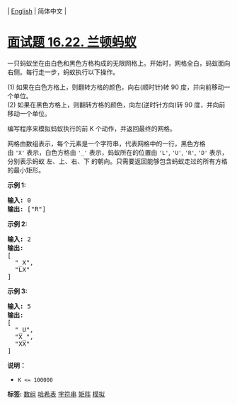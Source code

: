 | [English](README_EN.md) | 简体中文 |

# [面试题 16.22. 兰顿蚂蚁](https://leetcode.cn/problems/langtons-ant-lcci)
<p>一只蚂蚁坐在由白色和黑色方格构成的无限网格上。开始时，网格全白，蚂蚁面向右侧。每行走一步，蚂蚁执行以下操作。</p>

<p>(1) 如果在白色方格上，则翻转方格的颜色，向右(顺时针)转 90 度，并向前移动一个单位。<br>
(2) 如果在黑色方格上，则翻转方格的颜色，向左(逆时针方向)转 90 度，并向前移动一个单位。</p>

<p>编写程序来模拟蚂蚁执行的前 K 个动作，并返回最终的网格。</p>

<p>网格由数组表示，每个元素是一个字符串，代表网格中的一行，黑色方格由&nbsp;<code>&#39;X&#39;</code>&nbsp;表示，白色方格由&nbsp;<code>&#39;_&#39;</code>&nbsp;表示，蚂蚁所在的位置由&nbsp;<code>&#39;L&#39;</code>, <code>&#39;U&#39;</code>, <code>&#39;R&#39;</code>, <code>&#39;D&#39;</code>&nbsp;表示，分别表示蚂蚁&nbsp;左、上、右、下 的朝向。只需要返回能够包含蚂蚁走过的所有方格的最小矩形。</p>

<p><strong>示例 1:</strong></p>

<pre><strong>输入:</strong> 0
<strong>输出: </strong>[&quot;R&quot;]
</pre>

<p><strong>示例 2:</strong></p>

<pre><strong>输入:</strong> 2
<strong>输出:
</strong>[
&nbsp; &quot;_X&quot;,
&nbsp; &quot;LX&quot;
]
</pre>

<p><strong>示例 3:</strong></p>

<pre><strong>输入:</strong> 5
<strong>输出:
</strong>[
&nbsp; &quot;_U&quot;,
&nbsp; &quot;X_&quot;,
&nbsp; &quot;XX&quot;
]
</pre>

<p><strong>说明：</strong></p>

<ul>
	<li><code>K &lt;= 100000</code></li>
</ul>

**标签:**  [数组](https://leetcode.cn/tag/array) [哈希表](https://leetcode.cn/tag/hash-table) [字符串](https://leetcode.cn/tag/string) [矩阵](https://leetcode.cn/tag/matrix) [模拟](https://leetcode.cn/tag/simulation) 